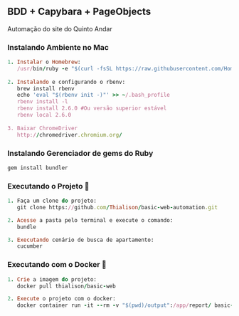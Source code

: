 ## BDD + Capybara + PageObjects
Automação do site do Quinto Andar

### Instalando Ambiente no Mac

```ruby
1. Instalar o Homebrew:
   /usr/bin/ruby -e "$(curl -fsSL https://raw.githubusercontent.com/Homebrew/install/master/install)"r
   
2. Instalando e configurando o rbenv:
   brew install rbenv
   echo 'eval "$(rbenv init -)"' >> ~/.bash_profile
   rbenv install -l
   rbenv install 2.6.0 #Ou versão superior estável
   rbenv local 2.6.0
   
3. Baixar ChromeDriver
   http://chromedriver.chromium.org/
```

### Instalando Gerenciador de gems do Ruby

```ruby
gem install bundler
```

### Executando o Projeto :dart:

```ruby
1. Faça um clone do projeto:
   git clone https://github.com/Thialison/basic-web-automation.git

2. Acesse a pasta pelo terminal e execute o comando:
   bundle

3. Executando cenário de busca de apartamento:
   cucumber

```

### Executando com o Docker :dart:

```ruby
1. Crie a imagem do projeto:
   docker pull thialison/basic-web

2. Execute o projeto com o docker:
   docker container run -it --rm -v "$(pwd)/output":/app/report/ basic-web cucumber -p report

```
